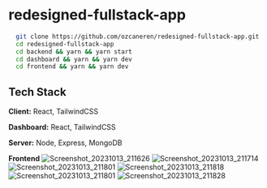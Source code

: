# redesigned-fullstack-app

```bash
  git clone https://github.com/ozcaneren/redesigned-fullstack-app.git
  cd redesigned-fullstack-app
  cd backend && yarn && yarn start
  cd dashboard && yarn && yarn dev
  cd frontend && yarn && yarn dev
```

## Tech Stack

**Client:** React, TailwindCSS

**Dashboard:** React, TailwindCSS

**Server:** Node, Express, MongoDB

**Frontend**
![Screenshot_20231013_211626](https://github.com/ozcaneren/redesigned-fullstack-app/assets/100240225/abe872e3-dd7b-4b38-8fcc-1c6e2aafb0d4)
![Screenshot_20231013_211714](https://github.com/ozcaneren/redesigned-fullstack-app/assets/100240225/94791e42-afba-444f-ac98-51672f54bc43)
![Screenshot_20231013_211801](https://github.com/ozcaneren/redesigned-fullstack-app/assets/100240225/60329261-0e70-4091-a682-9b222bdb37a2)
![Screenshot_20231013_211818](https://github.com/ozcaneren/redesigned-fullstack-app/assets/100240225/08717f95-91fa-4017-b79f-4b1cb457b58b)
![Screenshot_20231013_211801](https://github.com/ozcaneren/redesigned-fullstack-app/assets/100240225/f23acd52-7c40-471e-8bb4-eddbb6f69b13)
![Screenshot_20231013_211828](https://github.com/ozcaneren/redesigned-fullstack-app/assets/100240225/3bdc3b9e-101a-437e-921b-93fe17f5c97a)

